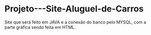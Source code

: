 # Projeto---Site-Aluguel-de-Carros
Site que será feito em JAVA e a conexão do banco pelo MYSQL, com a parte gráfica sendo feita em HTML.
